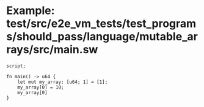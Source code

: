 # Example: test/src/e2e_vm_tests/test_programs/should_pass/language/mutable_arrays/src/main.sw

```sway
script;

fn main() -> u64 {
    let mut my_array: [u64; 1] = [1];
    my_array[0] = 10;
    my_array[0]
}

```
